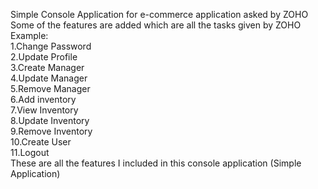 Simple Console Application for e-commerce application asked by ZOHO                                                              
Some of the features are added which are all the tasks given by ZOHO                                                                      
Example:                                                                                                                          
  1.Change Password                                                                    
  2.Update Profile                                                                                                    
  3.Create Manager                                                                                      
  4.Update Manager                                                                                
  5.Remove Manager                                                                                          
  6.Add inventory                                                                                                  
  7.View Inventory                                                                                          
  8.Update Inventory                                                                                                            
  9.Remove Inventory                                                                                                    
  10.Create User                                                                                                                  
  11.Logout                                                                                                                    
These are all the features I included in this console application (Simple Application)
